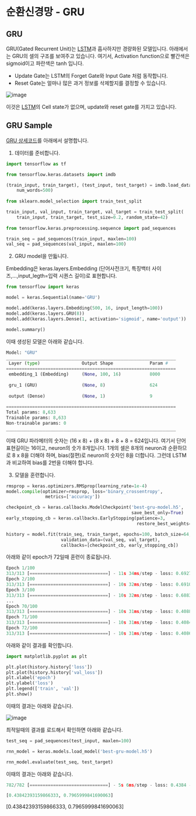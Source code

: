 # 순환신경망 - GRU

## GRU 

GRU(Gated Recurrent Unit)는 [LSTM](https://github.com/kyopark2014/ML-Algorithms/blob/main/rnn-lstm.md)과 흡사하지만 경량화된 모델입니다. 아래에서는 GRU의 셀의 구조를 보여주고 있습니다. 여기서, Activation function으로 빨간색은 sigmoid이고 파란색은 tanh 입니다. 

- Update Gate는 LSTM의 Forget Gate와 Input Gate 처럼 동작합니다. 
- Reset Gate는 얼마나 많은 과거 정보를 삭제할지를 결정할 수 있습니다. 


![image](https://user-images.githubusercontent.com/52392004/188256227-e21516f9-456b-424d-b23c-02c4794e12b1.png)

이것은 [LSTM](https://github.com/kyopark2014/ML-Algorithms/blob/main/rnn-lstm.md)의 Cell state가 없으며, update와 reset gate를 가지고 있습니다. 




## GRU Sample

[GRU 상세코드](https://github.com/kyopark2014/ML-Algorithms/blob/main/src/rnn-gru.ipynb)를 아래에서 설명합니다. 

1) 데이터를 준비합니다. 

```python
import tensorflow as tf

from tensorflow.keras.datasets import imdb

(train_input, train_target), (test_input, test_target) = imdb.load_data(
    num_words=500)
    
from sklearn.model_selection import train_test_split

train_input, val_input, train_target, val_target = train_test_split(
    train_input, train_target, test_size=0.2, random_state=42)
    
from tensorflow.keras.preprocessing.sequence import pad_sequences

train_seq = pad_sequences(train_input, maxlen=100)
val_seq = pad_sequences(val_input, maxlen=100)
```

2) GRU model을 만듧니다. 

Embedding은 keras.layers.Embedding (단어사전크기, 특징백터 사이즈,...,input_legth=입력 시퀀스 길이)로 표현합니다. 

```python
from tensorflow import keras

model = keras.Sequential(name='GRU')

model.add(keras.layers.Embedding(500, 16, input_length=100))
model.add(keras.layers.GRU(8))
model.add(keras.layers.Dense(1, activation='sigmoid', name='output'))

model.summary()
```


이때 생성된 모델은 아래와 같습니다. 

```python
Model: "GRU"
_________________________________________________________________
 Layer (type)                Output Shape              Param #   
=================================================================
 embedding_1 (Embedding)     (None, 100, 16)           8000      
                                                                 
 gru_1 (GRU)                 (None, 8)                 624       
                                                                 
 output (Dense)              (None, 1)                 9         
                                                                 
=================================================================
Total params: 8,633
Trainable params: 8,633
Non-trainable params: 0
_________________________________________________________________
```

이때 GRU 파라메터의 숫자는 (16 x 8) + (8 x 8) + 8 + 8 = 624입니다. 여기서 단어표현길이는 16이고, neuron의 숫가 8개입니다. 1개의 셀은 8개의 neuron과 순환하므로 8 x 8을 더해야 하며, bias(절편)로 neuron의 숫자인 8을 더합니다. 그런데 LSTM과 비교하여 bias를 2번을 더해야 합니다. 


3) 모델을 훈련합니다. 

```python
rmsprop = keras.optimizers.RMSprop(learning_rate=1e-4)
model.compile(optimizer=rmsprop, loss='binary_crossentropy', 
               metrics=['accuracy'])

checkpoint_cb = keras.callbacks.ModelCheckpoint('best-gru-model.h5', 
                                                save_best_only=True)
early_stopping_cb = keras.callbacks.EarlyStopping(patience=3,
                                                  restore_best_weights=True)

history = model.fit(train_seq, train_target, epochs=100, batch_size=64,
                     validation_data=(val_seq, val_target),
                     callbacks=[checkpoint_cb, early_stopping_cb])
```                     

아래와 같이 epoch가 72일때 훈련이 종료됩니다. 

```python
Epoch 1/100
313/313 [==============================] - 11s 34ms/step - loss: 0.6927 - accuracy: 0.5191 - val_loss: 0.6922 - val_accuracy: 0.5362
Epoch 2/100
313/313 [==============================] - 10s 32ms/step - loss: 0.6910 - accuracy: 0.5620 - val_loss: 0.6904 - val_accuracy: 0.5528
Epoch 3/100
313/313 [==============================] - 10s 32ms/step - loss: 0.6883 - accuracy: 0.5794 - val_loss: 0.6873 - val_accuracy: 0.5780
...
Epoch 70/100
313/313 [==============================] - 10s 31ms/step - loss: 0.4088 - accuracy: 0.8170 - val_loss: 0.4348 - val_accuracy: 0.7986
Epoch 71/100
313/313 [==============================] - 10s 31ms/step - loss: 0.4084 - accuracy: 0.8169 - val_loss: 0.4348 - val_accuracy: 0.7994
Epoch 72/100
313/313 [==============================] - 10s 31ms/step - loss: 0.4086 - accuracy: 0.8163 - val_loss: 0.4339 - val_accuracy: 0.8006
```


아래와 같이 결과를 확인합니다. 

```python
import matplotlib.pyplot as plt

plt.plot(history.history['loss'])
plt.plot(history.history['val_loss'])
plt.xlabel('epoch')
plt.ylabel('loss')
plt.legend(['train', 'val'])
plt.show()
```

이때의 결과는 아래와 같습니다. 

![image](https://user-images.githubusercontent.com/52392004/188257045-b3091143-31b2-4c18-927c-467ccc5ff681.png)

최적일때의 결과를 로드해서 확인하면 아래와 같습니다.

```python
test_seq = pad_sequences(test_input, maxlen=100)

rnn_model = keras.models.load_model('best-gru-model.h5')

rnn_model.evaluate(test_seq, test_target)
```

이때의 결과는 아래와 같습니다. 

```python
782/782 [==============================] - 5s 6ms/step - loss: 0.4384 - accuracy: 0.7966

[0.43842393159866333, 0.7965999841690063]
```
[0.43842393159866333, 0.7965999841690063]
